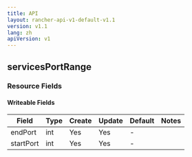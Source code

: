 ```yaml
---
title: API
layout: rancher-api-v1-default-v1.1
version: v1.1
lang: zh
apiVersion: v1
---
```


## servicesPortRange



### Resource Fields

#### Writeable Fields

Field | Type | Create | Update | Default | Notes
---|---|---|---|---|---
endPort | int | Yes | Yes | - | 
startPort | int | Yes | Yes | - | 



<br>
